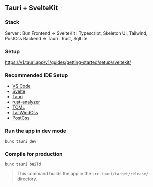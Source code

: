 ## Tauri + SvelteKit

### Stack
Server : Bun
Frontend => SvelteKit : Typescript, Skeleton UI, Tailwind, PostCss
Backend => Tauri : Rust, SqlLite

### Setup

https://v1.tauri.app/v1/guides/getting-started/setup/sveltekit/

### Recommended IDE Setup

- [VS Code](https://code.visualstudio.com/)
- [Svelte](https://marketplace.visualstudio.com/items?itemName=svelte.svelte-vscode)
- [Tauri](https://marketplace.visualstudio.com/items?itemName=tauri-apps.tauri-vscode)
- [rust-analyzer](https://marketplace.visualstudio.com/items?itemName=rust-lang.rust-analyzer)
- [TOML](https://marketplace.visualstudio.com/items?itemName=tamasfe.even-better-toml)
- [TailWindCss](https://marketplace.visualstudio.com/items?itemName=bradlc.vscode-tailwindcss)
- [PostCss](https://marketplace.visualstudio.com/items?itemName=csstools.postcss)

### Run the app in dev mode

```
bunx tauri dev
```

### Compile for production

```
bunx tauri build
```

> This command builds the app in the `src-tauri/target/release/` directory.
